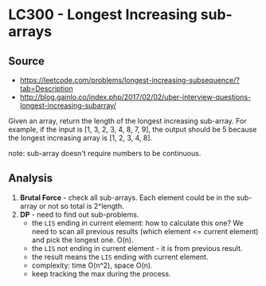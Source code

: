 # LC300 - Longest Increasing sub-arrays
## Source
* https://leetcode.com/problems/longest-increasing-subsequence/?tab=Description
* http://blog.gainlo.co/index.php/2017/02/02/uber-interview-questions-longest-increasing-subarray/

Given an array, return the length of the longest increasing sub-array. For example, if the input is [1, 3, 2, 3, 4, 8, 7, 9], the output should be 5 because the longest increasing array is [1, 2, 3, 4, 8].

note: sub-array doesn't require numbers to be continuous.

## Analysis
1. **Brutal Force** - check all sub-arrays. Each element could be in the sub-array or not so total is 2^length.
2. **DP** - need to find out sub-problems. 
	* the `LIS` ending in current element: how to calculate this one? We need to scan all previous results (which element <= current element) and pick the longest one. O(n).
	* the `LIS` not ending in current element - it is from previous result.
	* the result means the `LIS` ending with current element.
	* complexity: time O(n^2), space O(n).
	* keep tracking the max during the process.

